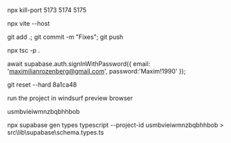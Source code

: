 npx kill-port 5173 5174 5175

npx vite --host

git add .; git commit -m "Fixes"; git push

npx tsc -p .

await supabase.auth.signInWithPassword({
  email:   'maximilianrozenberg@gmail.com',
  password:'Maxim!1990'
});

git reset --hard 8a1ca48


run the project in windsurf preview browser

usmbvieiwmnzbqbhhbob

npx supabase gen types typescript --project-id usmbvieiwmnzbqbhhbob > src\lib\supabase\schema.types.ts